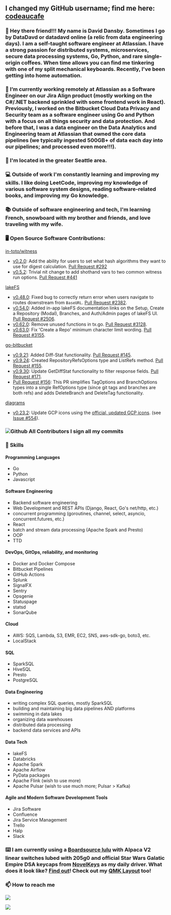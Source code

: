 ## I changed my GitHub username; find me here: [codeaucafe](https://github.com/codeaucafe)

### 👋 Hey there friend!!! My name is **David Dansby**. Sometimes I go by DataDavd or datadavd online (a relic from data engineering days). I am a self-taught software engineer at Atlassian. I have a strong passion for distributed systems, microservices, secure data processing systems, Go, Python, and rare single-origin coffees. When time allows you can find me tinkering with one of my split mechanical keyboards. Recently, I've been getting into home automation.

### 💪 I’m currently working remotely at Atlassian as a Software Engineer on our Jira Align product (mostly working on the C#/.NET backend sprinkled with some frontend work in React). Previously, I worked on the Bitbucket Cloud Data Privacy and Security team as a software engineer using Go and Python with a focus on all things security and data protection. And before that, I was a data engineer on the Data Analytics and Engineering team at Atlassian that owned the core data pipelines (we typically ingested 500GB+ of data each day into our pipelines; and processed even more!!!). 

### :mount_fuji: I'm located in the greater Seattle area.

### 💻 Outside of work I'm constantly learning and improving my skills. I like doing LeetCode, improving my knowledge of various software system designs, reading software-related books, and improving my Go knowledge.

### 📚 Outside of software engineering and tech, I'm learning French, snowboard with my brother and friends, and love traveling with my wife.

### :desktop_computer: Open Source Software Contributions:
[in-toto/witness](https://github.com/in-toto/witness)
- [v0.2.0](https://github.com/in-toto/witness/releases/tag/v0.2.0): Add the ability for users to set what hash algorithms they want to use for digest calculation. [Pull Request #292](https://github.com/in-toto/witness/pull/292)
- [v0.5.2](https://github.com/in-toto/witness/releases/tag/v0.5.2): Trivial nit change to add shothand vars to two common witness run options. [Pull Request #441](https://github.com/in-toto/witness/pull/441)

[lakeFS](https://github.com/treeverse/lakeFS)
- [v0.48.0](https://github.com/treeverse/lakeFS/releases/tag/v0.48.0): Fixed bug to correctly return error when users navigate to routes downstream from `BaseURL`. [Pull Request #2382](https://github.com/treeverse/lakeFS/pull/2382).
- [v0.54.0](https://github.com/treeverse/lakeFS/releases/tag/v0.54.0): Added in-app lakeFS documentation links on the Setup, Create a Repository (Modal), Branches, and Auth/Admin pages of lakeFS UI. [Pull Request #2506](https://github.com/treeverse/lakeFS/pull/2506).
- [v0.62.0](https://github.com/treeverse/lakeFS/releases/tag/v0.62.0): Remove unused functions in tx.go. [Pull Request #3128](https://github.com/treeverse/lakeFS/pull/3128).
- [v0.63.0](https://github.com/treeverse/lakeFS/releases/tag/v0.63.0): Fix 'Create a Repo' minimum character limit wording. [Pull Request #3155](https://github.com/treeverse/lakeFS/pull/3155).

[go-bitbucket](https://github.com/ktrysmt/go-bitbucket)
- [v0.9.21](https://github.com/ktrysmt/go-bitbucket/releases/tag/v0.9.21): Added Diff-Stat functionality. [Pull Request #145](https://github.com/ktrysmt/go-bitbucket/pull/145).
- [v0.9.24](https://github.com/ktrysmt/go-bitbucket/releases/tag/v0.9.24): Created RepositoryRefsOptions type and ListRefs method. [Pull Request #155](https://github.com/ktrysmt/go-bitbucket/pull/155).
- [v0.9.30](https://github.com/ktrysmt/go-bitbucket/releases/tag/v0.9.30): Update GetDiffStat functionality to filter response fields. [Pull Request #171](https://github.com/ktrysmt/go-bitbucket/pull/171).
- [Pull Request #156](https://github.com/ktrysmt/go-bitbucket/pull/156): This PR simplifies TagOptions and BranchOptions types into a single RefOptions type (since git tags and branches are both refs) and adds DeleteBranch and DeleteTag functionality.

[diagrams](https://github.com/mingrammer/diagrams)
- [v0.23.2](https://github.com/mingrammer/diagrams/discussions/828#discussioncomment-4673351): Update GCP icons using the [official, updated GCP icons](https://cloud.google.com/icons). (see [Issue #554](https://github.com/mingrammer/diagrams/issues/554)).

### ![Github All Contributors](https://img.shields.io/badge/DataDavD-Verified-brightgreen) I sign all my commits

### 🚀 Skills
#### Programming Languages
- Go
- Python
- Javascript
#### Software Engineering
- Backend software engineering
- Web Development and REST APIs (Django, React, Go's net/http, etc.)
- concurrent programming (goroutines, channel, select, asyncio, concurrent.futures, etc.)
- React
- batch and stream data processing (Apache Spark and Presto)
- OOP
- TTD
#### DevOps, GitOps, reliability, and monitoring
- Docker and Docker Compose
- Bitbucket Pipelines
- GitHub Actions
- Splunk
- SignalFX
- Sentry
- Opsgenie
- Statuspage
- statsd
- SonarQube
#### Cloud
- AWS: SQS, Lambda, S3, EMR, EC2, SNS, aws-sdk-go, boto3, etc.
- LocalStack
#### SQL
- SparkSQL
- HiveSQL
- Presto
- PostgreSQL
#### Data Engineering
- writing complex SQL queries, mostly SparkSQL
- building and maintaining big data pipelines AND platforms
- swimming in data lakes
- organizing data warehouses
- distributed data processing
- backend data services and APIs
#### Data Tech
- lakeFS
- Databricks
- Apache Spark
- Apache Airflow
- PyData packages
- Apache Flink (wish to use more)
- Apache Pulsar (wish to use much more; Pulsar > Kafka)
#### Agile and Modern Software Development Tools
- Jira Software
- Confluence
- Jira Service Management
- Trello
- Halp
- Slack

### ⌨️ I am currently using a [Boardsource lulu](https://boardsource.xyz/store/61d0b772319a1f3cc53ba2fb) with Alpaca V2 linear switches lubed with 205g0 and official Star Wars Galatic Empire DSA keycaps from [NovelKeys](https://novelkeys.com/products/star-wars-galactic-empire-dsa-keycap-set) as my daily driver. What does it look like? [Find out](https://imgur.com/a/aZB5aaT)! Check out my [QMK Layout](https://github.com/DataDavD/qmk_firmware/blob/ddansby/lulu-keymap/keyboards/boardsource/lulu/keymaps/datadavd/keymap.c) too!

### 📫 How to reach me
<a href="https://www.linkedin.com/in/davidldansby/"><img src="https://img.shields.io/badge/LinkedIn-0077B5?style=for-the-badge&logo=linkedin&logoColor=white"></a>

![](https://github-readme-stats.vercel.app/api?username=DataDavD&show_icons=true&theme=radical)

<!--
**DataDavD/DataDavD** is a ✨ _special_ ✨ repository because its `README.md` (this file) appears on your GitHub profile.

Here are some ideas to get you started:

- 🔭 I’m currently working on ...
- 🌱 I’m currently learning ...
- 👯 I’m looking to collaborate on ...
- 🤔 I’m looking for help with ...
- 💬 Ask me about ...
- 📫 How to reach me: ...
- 😄 Pronouns: ...
- ⚡ Fun fact: ...
-->
